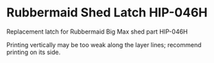 # Rubbermaid Shed Latch HIP-046H

Replacement latch for Rubbermaid Big Max shed part HIP-046H 

Printing vertically may be too weak along the layer lines; recommend printing on its side.